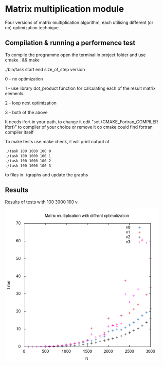 # Matrix multiplication module
Four versions of matrix multiplication algorithm, each utilising different (or no) optimization technique.

## Compilation & running a performence test

To compile the programme open the terminal in project folder
and use cmake . && make

./bin/task start end size_of_step version

0 - no optimization    

1 - use library dot_product function for calculating each of the result matrix elements    

2 - loop nest optimization    

3 - both of the above    

It needs ifort in your path, to change it edit "set (CMAKE_Fortran_COMPILER ifort)"
to compiler of your choice or remove it co cmake could find fortran compiler itself

To make tests use make check, it will print output of
```
./task 100 1000 100 0
./task 100 1000 100 1
./task 100 1000 100 2
./task 100 1000 100 3
```
to files in ./graphs and update the graphs

## Results
Results of tests with 100 3000 100 v


![alt text](https://github.com/Konrad337/fortranTaskTwo/blob/master/graphs/times3000.png "Results")
